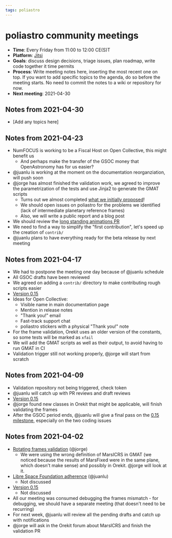 ```yaml
---
tags: poliastro
---
```


# poliastro community meetings

- **Time**: Every Friday from 11:00 to 12:00 CE(S)T
- **Platform**: [Jitsi](https://meet.jit.si/poliastro)
- **Goals**: discuss design decisions, triage issues, plan roadmap, write code together it time permits
- **Process**: Write meeting notes here, inserting the most recent one on top. If you want to add specific topics to the agenda, do so before the meeting starts. No need to commit the notes to a wiki or repository for now.
- **Next meeting**: 2021-04-30

## Notes from 2021-04-30

- \[Add any topics here\]

## Notes from 2021-04-23

- NumFOCUS is working to be a Fiscal Host on Open Collective, this might benefit us
  - And perhaps make the transfer of the GSOC money that OpenAstronomy has for us easier?
- @juanlu is working at the moment on the documentation reorganziation, will push soon
- @jorge has almost finished the validation work, we agreed to improve the parametrization of the tests and use Jinja2 to generate the GMAT scripts
    - Turns out we almost completed [what we initially proposed](https://github.com/poliastro/numfocus_proposal/)!
    - We should open issues on poliastro for the problems we identified (lack of intermediate planetary reference frames)
    - Also, we will write a public report and a blog post
- We should review the [long standing animations PR](https://github.com/poliastro/poliastro/pull/1131)
- We need to find a way to simplify the "first contribution", let's speed up the creation of `contrib/`
- @juanlu plans to have everything ready for the beta release by next meeting

## Notes from 2021-04-17

- We had to postpone the meeting one day because of @juanlu schedule
- All GSOC drafts have been reviewed
- We agreed on adding a `contrib/` directory to make contributing rough scripts easier
- [Version 0.15](https://github.com/poliastro/poliastro/issues/1104)
- Ideas for Open Collective:
  - Visible name in main documentation page
  - Mention in release notes
  - "Thank you!" email
  - Fast-track support chat
  - poliastro stickers with a physical "Thank you!" note
- For the frame validation, Orekit uses an older version of the constants, so some tests will be marked as `xfail`
- We will add the GMAT scripts as well as their output, to avoid having to run GMAT in CI
- Validation trigger still not working properly, @jorge will start from scratch

## Notes from 2021-04-09

- Validation repository not being triggered, check token
- @juanlu will catch up with PR reviews and draft reviews
- [Version 0.15](https://github.com/poliastro/poliastro/issues/1104)
- @jorge found new classes in Orekit that might be applicable, will finish validating the frames
- After the GSOC period ends, @juanlu will give a final pass on the [0.15 milestone](https://github.com/poliastro/poliastro/milestone/16), especially on the two coding issues

## Notes from 2021-04-02

- [Rotating frames validation](https://github.com/poliastro/validation/pull/24) (@jorge)
  - We were using the wrong definition of MarsICRS in GMAT (we noticed because the results of MarsFixed were in the same plane, which doesn't make sense) and possibly in Orekit. @jorge will look at it.
- [Libre Space Foundation adherence](https://github.com/poliastro/poliastro/issues/1063) (@juanlu)
  - Not discussed
- [Version 0.15](https://github.com/poliastro/poliastro/issues/1104)
  - Not discussed
- All our meeting was consumed debugging the frames mismatch - for debugging, we should have a separate meeting (that doesn't need to be recurring)
- For next week, @juanlu will review all the pending drafts and catch up with notifications
- @jorge will ask in the Orekit forum about MarsICRS and finish the validation PR
